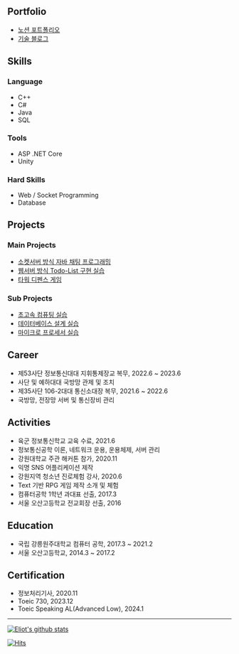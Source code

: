 ## Portfolio

 - [노션 포트폴리오](https://eliotjang.notion.site/1c293c460e6b4f2e8af791ffb6a5a9f7?pvs=4)
 - [기술 블로그](https://velog.io/@eliotjang)

## Skills 

### Language 
- C++
- C#
- Java
- SQL
  
### Tools
- ASP .NET Core
- Unity

### Hard Skills
- Web / Socket Programming
- Database

## Projects

### Main Projects
- [소켓서버 방식 자바 채팅 프로그래밍](https://github.com/eliotjang/CSE_Java_Chatting_Programming_Lecture)
- [웹서버 방식 Todo-List 구현 실습]()
- [타워 디펜스 게임](https://github.com/eliotjang/tower-defense-game)

### Sub Projects
- [초고속 컴퓨팅 실습](https://github.com/eliotjang/CSE_High_Performance_Computing_Lecture)
- [데이터베이스 설계 실습](https://github.com/eliotjang/CSE_Database_Lecture)
- [마이크로 프로세서 실습](https://github.com/eliotjang/CSE_MicroProcessor_Lecture)

## Career
- 제53사단 정보통신대대 지휘통제장교 복무, 2022.6 ~ 2023.6
 - 사단 및 예하대대 국방망 관제 및 조치
- 제35사단 106-2대대 통신소대장 복무, 2021.6 ~ 2022.6
 - 국방망, 전장망 서버 및 통신장비 관리

## Activities
- 육군 정보통신학교 교육 수료, 2021.6
 - 정보통신공학 이론, 네트워크 운용, 운용체제, 서버 관리
- 강원대학교 주관 해커톤 참가, 2020.11
 - 익명 SNS 어플리케이션 제작
- 강원지역 청소년 진로체험 강사, 2020.6
 - Text 기반 RPG 게임 제작 소개 및 체험
- 컴퓨터공학 1학년 과대표 선출, 2017.3
- 서울 오산고등학교 전교회장 선출, 2016

## Education
- 국립 강릉원주대학교 컴퓨터 공학, 2017.3 ~ 2021.2
- 서울 오산고등학교, 2014.3 ~ 2017.2

## Certification
- 정보처리기사, 2020.11
- Toeic 730, 2023.12
- Toeic Speaking AL(Advanced Low), 2024.1
- - -

[![Eliot's github stats](https://github-readme-stats.vercel.app/api?username=eliotjang)](https://github.com/anuraghazra/github-readme-stats)

[![Hits](https://hits.seeyoufarm.com/api/count/incr/badge.svg?url=https%3A%2F%2Fgithub.com%2Feliotjang)](https://hits.seeyoufarm.com)
